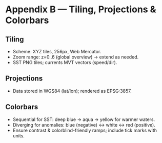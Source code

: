 # Appendix B — Tiling, Projections & Colorbars

## Tiling
- Scheme: XYZ tiles, 256px, Web Mercator.
- Zoom range: z=0..6 (global overview) → extend as needed.
- SST PNG tiles; currents MVT vectors (speed/dir).

## Projections
- Data stored in WGS84 (lat/lon); rendered as EPSG:3857.

## Colorbars
- Sequential for SST: deep blue → aqua → yellow for warmer waters.
- Diverging for anomalies: blue (negative) ↔ white ↔ red (positive).
- Ensure contrast & colorblind-friendly ramps; include tick marks with units.
